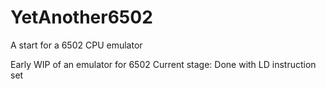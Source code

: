 # YetAnother6502
A start for a 6502 CPU emulator

Early WIP of an emulator for 6502
Current stage: Done with LD instruction set
